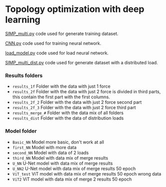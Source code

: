 # Topology optimization with deep learning

[SIMP_multi.py](https://github.com/kssgarcia/DeepLearningOpt/blob/main/simp/SIMP_multi.py) code used for generate training dataset.

[CNN.py](https://github.com/kssgarcia/DeepLearningOpt/blob/main/neural_network/CNN.py) code used for training neural network.

[load_model.py](https://github.com/kssgarcia/DeepLearningOpt/blob/main/neural_network/CNN2.py) code used for load neural network.

[SIMP_multi_dist.py](https://github.com/kssgarcia/DeepLearningOpt/blob/main/neural_network/SIMP_multi_dist.py) code used for generate dataset with a distributed load.

### Results folders

- `results_1f` Folder with the data with just 1 force
- `results_2f` Folder with the data with just 2 force is divided in third parts, this contain the first part with the first columns.
- `results_2f_2` Folder with the data with just 2 force second part
- `results_2f_3` Folder with the data with just 2 force third part
- `results_merge_#` Folder with the data mix of all folders
- `results_dist` Folder with the data of distribution loads


### Model folder

- `Basic_NN` Model more basic, don't work at all
- `first_NN` Model with more data
- `second_NN` Model with data of 2 loads
- `third_NN` Model with data mix of merge results
- `U_NN` U-Net model with data mix of merge results
- `U_NN2` U-Net model with data mix of merge results 50 epoch
- `ViT_test` ViT model with data mix of merge results 50 epoch wrong data
- `ViT2` ViT model with data mix of merge 2 results 50 epoch